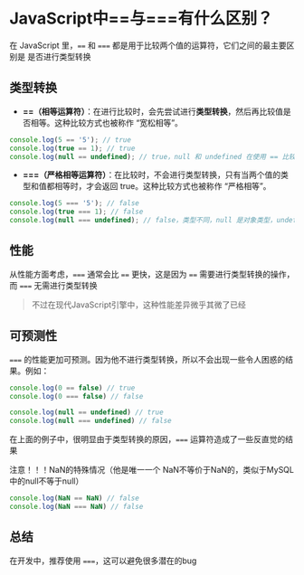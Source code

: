 # JavaScript中==与===有什么区别？

在 JavaScript 里，`==` 和 `===` 都是用于比较两个值的运算符，它们之间的最主要区别是 是否进行类型转换

## **类型转换**

-   **==（相等运算符）**：在进行比较时，会先尝试进行**类型转换**，然后再比较值是否相等。这种比较方式也被称作 “宽松相等”。

```js
console.log(5 == '5'); // true
console.log(true == 1); // true
console.log(null == undefined); // true，null 和 undefined 在使用 == 比较时被视为相等
```

-   **===（严格相等运算符）**：在比较时，不会进行类型转换，只有当两个值的类型和值都相等时，才会返回 true。这种比较方式也被称作 “严格相等”。

```js
console.log(5 === '5'); // false
console.log(true === 1); // false
console.log(null === undefined); // false，类型不同，null 是对象类型，undefined 是 undefined 类型
```

## **性能**

从性能方面考虑，`===` 通常会比 `==` 更快，这是因为 `==` 需要进行类型转换的操作，而 `===` 无需进行类型转换

>   不过在现代JavaScript引擎中，这种性能差异微乎其微了已经


## **可预测性**

`===` 的性能更加可预测。因为他不进行类型转换，所以不会出现一些令人困惑的结果。例如：

```js
console.log(0 == false) // true
console.log(0 === false) // false

console.log(null == undefined) // true
console.log(null === undefined) // false
```

在上面的例子中，很明显由于类型转换的原因，`===` 运算符造成了一些反直觉的结果

注意！！！NaN的特殊情况（他是唯一一个 NaN不等价于NaN的，类似于MySQL中的null不等于null）

```js
console.log(NaN == NaN) // false
console.log(NaN === NaN) // false
```

## **总结**

在开发中，推荐使用 `===`，这可以避免很多潜在的bug
